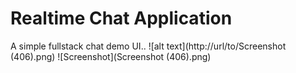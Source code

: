 # Realtime Chat Application
A simple fullstack chat demo UI..
![alt text](http://url/to/Screenshot (406).png)
![Screenshot](Screenshot (406).png)
